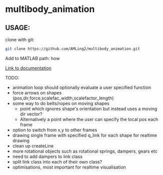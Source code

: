 # multibody_animation

## USAGE:

clone with git:
```bash
git clone https://github.com/AMLing2/multibody_animation.git
```
Add to MATLAB path:
how

[Link to documentation](url) 

TODO:
- animation loop should optionally evaluate a user specified function
- force arrows on shapes (pos,dir,force,scalefac_width,scalefactor_length)
- some way to do belts/ropes on moving shapes
    - point which ignores shape's orientation but instead uses a moving dir vector?
    - Alternatively a point where the user can specify the local pos each frame
- option to switch from x,y to other frames
- drawing single frame with specified q_link for each shape for realtime drawing
- clean up createLine
- more rotational objects such as rotational springs, dampers, gears etc
- need to add dampers to link class
- split link class into each of their own class?
- optimisations, most important for realtime visualisation

